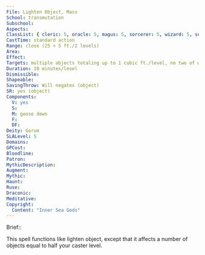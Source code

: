 ```yaml
---
File: Lighten Object, Mass
School: transmutation
Subschool: 
Aspects: 
ClassList: { cleric: 5, oracle: 5, magus: 5, sorcerer: 5, wizard: 5, summoner: 5, unchained summoner: 5 }
CastTime: standard action
Range: close (25 + 5 ft./2 levels)
Area: 
Effect: 
Targets: multiple objects totaling up to 1 cubic ft./level, no two of which can be more than 30 ft. apart
Duration: 10 minutes/level
Dismissible: 
Shapeable: 
SavingThrow: Will negates (object)
SR: yes (object)
Components:
  V: yes
  S: 
  M: goose down
  F: 
  DF: 
Deity: Gorum
SLALevel: 5
Domains: 
GPCost: 
Bloodline: 
Patron: 
MythicDescription: 
Augment: 
Mythic: 
Haunt: 
Ruse: 
Draconic: 
Meditative: 
Copyright:
  Content: "Inner Sea Gods"
---
```

Brief:: 

This spell functions like lighten object, except that it affects a number of objects equal to half your caster level.
